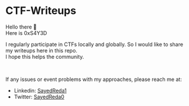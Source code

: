 # CTF-Writeups

Hello there 👋 <br>Here is 0xS4Y3D

I regularly participate in CTFs locally and globally. So I would like to share my writeups here in this repo. <br>
I hope this helps the community.

<br>

If any issues or event problems with my approaches, please reach me at:
- Linkedin: [SayedReda1](https://www.linkedin.com/in/sayedreda1/)
- Twitter: [SayedReda0](https://www.linkedin.com/in/sayedreda1/)

